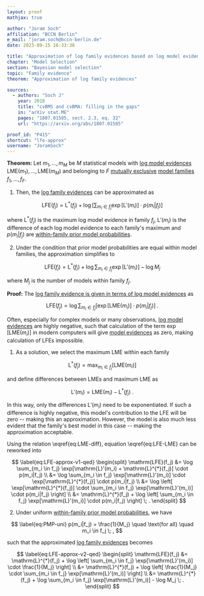 ```yaml
---
layout: proof
mathjax: true

author: "Joram Soch"
affiliation: "BCCN Berlin"
e_mail: "joram.soch@bccn-berlin.de"
date: 2023-09-15 16:33:38

title: "Approximation of log family evidences based on log model evidences"
chapter: "Model Selection"
section: "Bayesian model selection"
topic: "Family evidence"
theorem: "Approximation of log family evidences"

sources:
  - authors: "Soch J"
    year: 2018
    title: "cvBMS and cvBMA: filling in the gaps"
    in: "arXiv stat.ME"
    pages: "1807.01585, sect. 2.3, eq. 32"
    url: "https://arxiv.org/abs/1807.01585"

proof_id: "P415"
shortcut: "lfe-approx"
username: "JoramSoch"
---
```



**Theorem:** Let $m_1, \ldots, m_M$ be $M$ statistical models with [log model evidences](/D/lme) $\mathrm{LME}(m_1), \ldots, \mathrm{LME}(m_M)$ and belonging to $F$ [mutually exclusive](/D/exc) [model families](/D/fe) $f_1, \ldots, f_F$.

1) Then, the [log family evidences](/D/lfe) can be approximated as

$$ \label{eq:LFE-approx-v1}
\mathrm{LFE}(f_j) = \mathrm{L}^{*}(f_j) + \log \left[ \sum_{m_i \in f_j} \exp[\mathrm{L}'(m_i)] \cdot p(m_i|f_j) \right]
$$

where $\mathrm{L}^{*}(f_j)$ is the maximum log model evidence in family $f_j$, $\mathrm{L}'(m_i)$ is the difference of each log model evidence to each family's maximum and $p(m_i \vert f_j)$ are [within-family prior model probabilities](/P/fe-der).

2) Under the condition that prior model probabilities are equal within model families, the approximation simplifies to

$$ \label{eq:LFE-approx-v2}
\mathrm{LFE}(f_j) = \mathrm{L}^{*}(f_j) + \log \sum_{m_i \in f_j} \exp[\mathrm{L}'(m_i)] - \log M_j
$$

where $M_j$ is the number of models within family $f_j$.


**Proof:** The [log family evidence is given in terms of log model evidences](/P/lfe-lme) as

$$ \label{eq:LFE-LME}
\mathrm{LFE}(f_j) = \log \sum_{m_i \in f_j} \left[ \exp[\mathrm{LME}(m_i)] \cdot p(m_i|f_j) \right] \; .
$$

Often, especially for complex models or many observations, [log model evidences](/D/lme) are highly negative, such that calculation of the term $\exp[\mathrm{LME}(m_i)]$ in modern computers will give [model evidences](/D/me) as zero, making calculation of LFEs impossible.

1) As a solution, we select the maximum LME within each family

$$ \label{eq:LME-max}
\mathrm{L}^{*}(f_j) = \max_{m_i \in f_j} \left[ \mathrm{LME}(m_i) \right]
$$

and define differences between LMEs and maximum LME as

$$ \label{eq:LME-diff}
\mathrm{L}'(m_i) = \mathrm{LME}(m_i) - \mathrm{L}^{*}(f_j) \; .
$$

In this way, only the differences $\mathrm{L}'(m_i)$ need to be
exponentiated. If such a difference is highly negative, this model's contribution to the LFE will be zero -- making this an approximation. However, the model is also much less evident that the family's best model in this case -- making the approximation acceptable.

Using the relation \eqref{eq:LME-diff}, equation \eqref{eq:LFE-LME} can be reworked into

$$ \label{eq:LFE-approx-v1-qed}
\begin{split}
\mathrm{LFE}(f_j) &= \log \sum_{m_i \in f_j} \exp[\mathrm{L}'(m_i) + \mathrm{L}^{*}(f_j)] \cdot p(m_i|f_j) \\
&= \log \sum_{m_i \in f_j} \exp[\mathrm{L}'(m_i)] \cdot \exp[\mathrm{L}^{*}(f_j)] \cdot p(m_i|f_j) \\
&= \log \left[ \exp[\mathrm{L}^{*}(f_j)] \cdot \sum_{m_i \in f_j} \exp[\mathrm{L}'(m_i)] \cdot p(m_i|f_j) \right] \\
&= \mathrm{L}^{*}(f_j) + \log \left[ \sum_{m_i \in f_j} \exp[\mathrm{L}'(m_i)] \cdot p(m_i|f_j) \right] \; .
\end{split}
$$

2) Under uniform [within-family prior model probabilities](/P/fe-der), we have

$$ \label{eq:PMP-uni}
p(m_i|f_j) = \frac{1}{M_j} \quad \text{for all} \quad m_i \in f_j \; ,
$$

such that the approximated [log family evidences](/D/lfe) becomes

$$ \label{eq:LFE-approx-v2-qed}
\begin{split}
\mathrm{LFE}(f_j) &= \mathrm{L}^{*}(f_j) + \log \left[ \sum_{m_i \in f_j} \exp[\mathrm{L}'(m_i)] \cdot \frac{1}{M_j} \right] \\
&= \mathrm{L}^{*}(f_j) + \log \left[ \frac{1}{M_j} \cdot \sum_{m_i \in f_j} \exp[\mathrm{L}'(m_i)] \right] \\
&= \mathrm{L}^{*}(f_j) + \log \sum_{m_i \in f_j} \exp[\mathrm{L}'(m_i)] - \log M_j \; .
\end{split}
$$